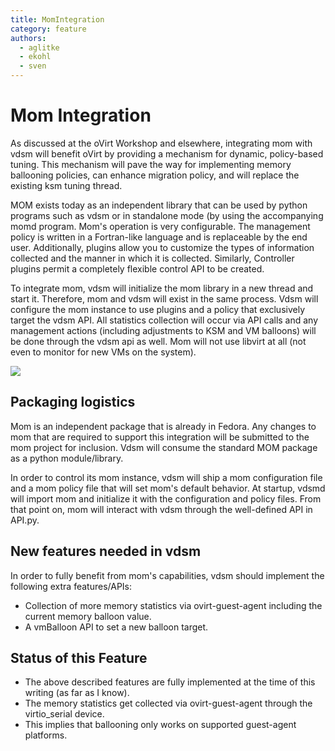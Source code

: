 ```yaml
---
title: MomIntegration
category: feature
authors:
  - aglitke
  - ekohl
  - sven
---
```


# Mom Integration

As discussed at the oVirt Workshop and elsewhere, integrating mom with vdsm will benefit oVirt by providing a mechanism for dynamic, policy-based tuning. This mechanism will pave the way for implementing memory ballooning policies, can enhance migration policy, and will replace the existing ksm tuning thread.

MOM exists today as an independent library that can be used by python programs such as vdsm or in standalone mode (by using the accompanying momd program. Mom's operation is very configurable. The management policy is written in a Fortran-like language and is replaceable by the end user. Additionally, plugins allow you to customize the types of information collected and the manner in which it is collected. Similarly, Controller plugins permit a completely flexible control API to be created.

To integrate mom, vdsm will initialize the mom library in a new thread and start it. Therefore, mom and vdsm will exist in the same process. Vdsm will configure the mom instance to use plugins and a policy that exclusively target the vdsm API. All statistics collection will occur via API calls and any management actions (including adjustments to KSM and VM balloons) will be done through the vdsm api as well. Mom will not use libvirt at all (not even to monitor for new VMs on the system).

![](/images/wiki/Mom-vdsm.png)

## Packaging logistics

Mom is an independent package that is already in Fedora. Any changes to mom that are required to support this integration will be submitted to the mom project for inclusion. Vdsm will consume the standard MOM package as a python module/library.

In order to control its mom instance, vdsm will ship a mom configuration file and a mom policy file that will set mom's default behavior. At startup, vdsmd will import mom and initialize it with the configuration and policy files. From that point on, mom will interact with vdsm through the well-defined API in API.py.

## New features needed in vdsm

In order to fully benefit from mom's capabilities, vdsm should implement the following extra features/APIs:

*   Collection of more memory statistics via ovirt-guest-agent including the current memory balloon value.
*   A vmBalloon API to set a new balloon target.

## Status of this Feature

*   The above described features are fully implemented at the time of this writing (as far as I know).
*   The memory statistics get collected via ovirt-guest-agent through the virtio_serial device.
*   This implies that ballooning only works on supported guest-agent platforms.

